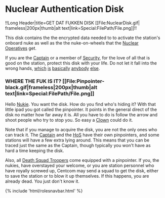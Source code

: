 # Nuclear Authentication Disk
!!Long Header|title=GET DAT FUKKEN DISK [[File:NuclearDisk.gif|
frameless|200px|thumb|alt text|link=Special:FilePath/File.png]]!!


This disk contains the the encrypted data needed to to activate the station's onboard nuke as well as the the nuke-on-wheels that the [Nuclear Operatives](Nuclear-Emergency.md) get.

If you are the [Captain](Captain.md) or a member of [Security](Security.md), for the love of all that is good on the station, protect this disk with your life. Do not let it fall into the wrong hands, [which](Chief-Engineer.md) [is](Janitor.md) [basically](Assistant.md) [anybody](Mime.md) [else](Clown.md).


### WHERE THE FUK IS IT? [[File:Pinpointer-black.gif|frameless|200px|thumb|alt text|link=Special:FilePath/File.png]]



Hello [Nukie](Nuclear-Emergency.md). You want the disk. How do you find who's hiding it? With that little ipad you got called the pinpointer. It points in the general direct of the disk no matter how far away it is. All you have to do is follow the arrow and shoot people who try to stop you. So easy a [Clown](Clown.md) could do it.

Note that if you manage to acquire the disk, you are not the only ones who can track it. The [Captain](Captain.md) and the [HoS](Head-of-Security.md) have their own pinpointers, and some stations will have a few extra lying around. This means that you can be traced just the same as the Captain, though typically you won't have as hard a time keeping the disk. 

Also, all [Death Squad Troopers](Death-Squad.md) come equipped with a pinpointer. If you, the nukies, have overstayed your welcome, or you are station personnel who have royally screwed up, Centcom may send a squad to get the disk, either to save the station or to blow it up themselves. If this happens, you are already dead. You just don't know it.

{% include 'html/rolesnavbar.html' %}